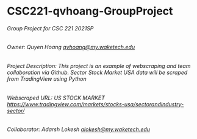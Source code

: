 # CSC221-qvhoang-GroupProject
###### Group Project for CSC 221 2021SP 
###### Owner: Quyen Hoang qvhoang@my.waketech.edu
###### Project Description: This project is an example of webscraping and team collaboration via Github. Sector Stock Market USA data will be scraped from TradingView using Python 
###### Webscraped URL: US STOCK MARKET https://www.tradingview.com/markets/stocks-usa/sectorandindustry-sector/
###### Collaborator: Adarsh Lokesh alokesh@my.waketech.edu 

